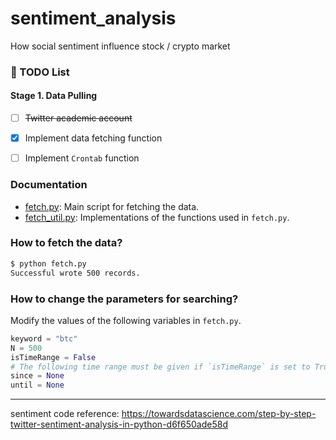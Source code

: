 # sentiment_analysis
How social sentiment influence stock / crypto market

### 📄 TODO List

#### Stage 1. Data Pulling

- [ ] ~~Twitter academic account~~ 
- [x] Implement data fetching function
- [ ] Implement `Crontab` function


### Documentation

* [fetch.py](https://github.com/summerzhang423/sentiment_analysis/blob/main/fetch.py): Main script for fetching the data.
* [fetch_util.py](https://github.com/summerzhang423/sentiment_analysis/blob/main/fetch_util.py): Implementations of the functions used in `fetch.py`.

### How to fetch the data?

```bash
$ python fetch.py 
Successful wrote 500 records.
```

### How to change the parameters for searching?

Modify the values of the following variables in `fetch.py`.

```python
keyword = "btc"
N = 500
isTimeRange = False
# The following time range must be given if `isTimeRange` is set to True
since = None
until = None
```

-------------
sentiment code reference: https://towardsdatascience.com/step-by-step-twitter-sentiment-analysis-in-python-d6f650ade58d

